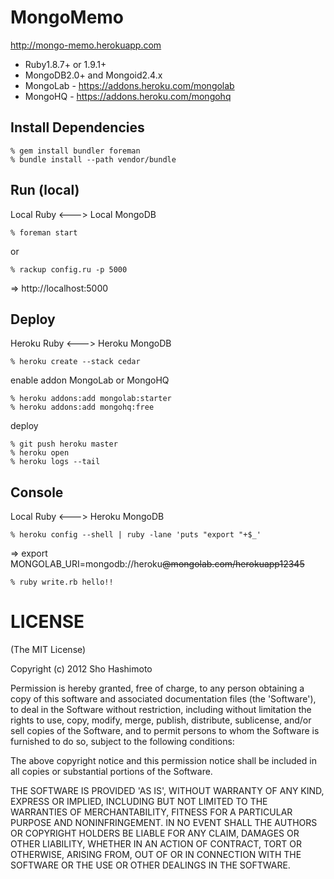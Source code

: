 MongoMemo
=========
http://mongo-memo.herokuapp.com

* Ruby1.8.7+ or 1.9.1+
* MongoDB2.0+ and Mongoid2.4.x
* MongoLab - https://addons.heroku.com/mongolab
* MongoHQ - https://addons.heroku.com/mongohq


Install Dependencies
--------------------

    % gem install bundler foreman
    % bundle install --path vendor/bundle


Run (local)
-----------

Local Ruby <---> Local MongoDB

    % foreman start
or

    % rackup config.ru -p 5000

 => http://localhost:5000


Deploy
------

Heroku Ruby <---> Heroku MongoDB

    % heroku create --stack cedar

enable addon MongoLab or MongoHQ

    % heroku addons:add mongolab:starter
    % heroku addons:add mongohq:free

deploy

    % git push heroku master
    % heroku open
    % heroku logs --tail


Console
-------

Local Ruby <---> Heroku MongoDB

    % heroku config --shell | ruby -lane 'puts "export "+$_'

 => export MONGOLAB_URI=mongodb://heroku~~@mongolab.com/herokuapp12345~~

    % ruby write.rb hello!!


LICENSE
=======
(The MIT License)

Copyright (c) 2012 Sho Hashimoto

Permission is hereby granted, free of charge, to any person obtaining
a copy of this software and associated documentation files (the
'Software'), to deal in the Software without restriction, including
without limitation the rights to use, copy, modify, merge, publish,
distribute, sublicense, and/or sell copies of the Software, and to
permit persons to whom the Software is furnished to do so, subject to
the following conditions:

The above copyright notice and this permission notice shall be
included in all copies or substantial portions of the Software.

THE SOFTWARE IS PROVIDED 'AS IS', WITHOUT WARRANTY OF ANY KIND,
EXPRESS OR IMPLIED, INCLUDING BUT NOT LIMITED TO THE WARRANTIES OF
MERCHANTABILITY, FITNESS FOR A PARTICULAR PURPOSE AND NONINFRINGEMENT.
IN NO EVENT SHALL THE AUTHORS OR COPYRIGHT HOLDERS BE LIABLE FOR ANY
CLAIM, DAMAGES OR OTHER LIABILITY, WHETHER IN AN ACTION OF CONTRACT,
TORT OR OTHERWISE, ARISING FROM, OUT OF OR IN CONNECTION WITH THE
SOFTWARE OR THE USE OR OTHER DEALINGS IN THE SOFTWARE.

